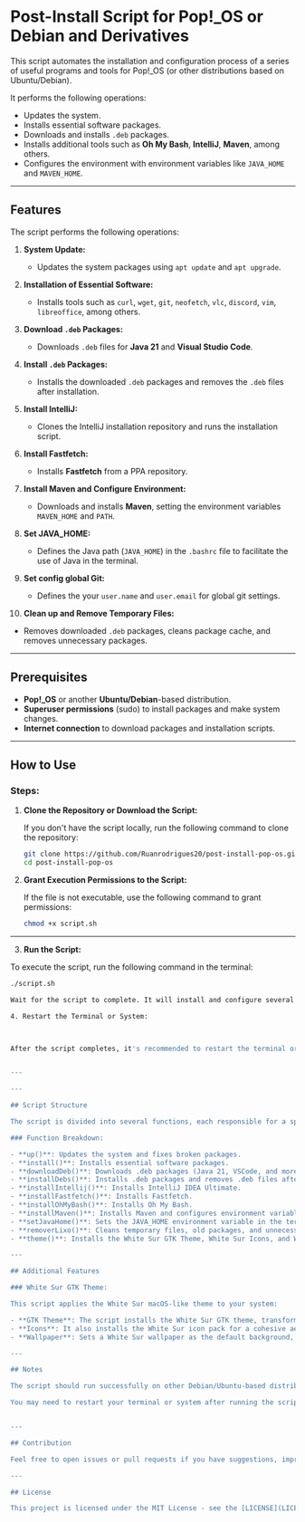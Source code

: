 # Post-Install Script for Pop!_OS or Debian and Derivatives

This script automates the installation and configuration process of a series of useful programs and tools for Pop!_OS (or other distributions based on Ubuntu/Debian).

It performs the following operations:
- Updates the system.
- Installs essential software packages.
- Downloads and installs `.deb` packages.
- Installs additional tools such as **Oh My Bash**, **IntelliJ**, **Maven**, among others.
- Configures the environment with environment variables like `JAVA_HOME` and `MAVEN_HOME`.

---

## Features

The script performs the following operations:

1. **System Update:**
   - Updates the system packages using `apt update` and `apt upgrade`.
   
2. **Installation of Essential Software:**
   - Installs tools such as `curl`, `wget`, `git`, `neofetch`, `vlc`, `discord`, `vim`, `libreoffice`, among others.

3. **Download `.deb` Packages:**
   - Downloads `.deb` files for **Java 21** and **Visual Studio Code**.

4. **Install `.deb` Packages:**
   - Installs the downloaded `.deb` packages and removes the `.deb` files after installation.

5. **Install IntelliJ:**
   - Clones the IntelliJ installation repository and runs the installation script.

6. **Install Fastfetch:**
   - Installs **Fastfetch** from a PPA repository.

7. **Install Maven and Configure Environment:**
   - Downloads and installs **Maven**, setting the environment variables `MAVEN_HOME` and `PATH`.

8. **Set JAVA_HOME:**
   - Defines the Java path (`JAVA_HOME`) in the `.bashrc` file to facilitate the use of Java in the terminal.

9. **Set config global Git:**
   - Defines the your `user.name` and `user.email` for global git settings.

10. **Clean up and Remove Temporary Files:**
   - Removes downloaded `.deb` packages, cleans package cache, and removes unnecessary packages.

---

## Prerequisites

- **Pop!_OS** or another **Ubuntu/Debian**-based distribution.
- **Superuser permissions** (sudo) to install packages and make system changes.
- **Internet connection** to download packages and installation scripts.

---

## How to Use

### Steps:

1. **Clone the Repository or Download the Script:**

   If you don't have the script locally, run the following command to clone the repository:

   ```bash
   git clone https://github.com/Ruanrodrigues20/post-install-pop-os.git
   cd post-install-pop-os

2. **Grant Execution Permissions to the Script:**

   If the file is not executable, use the following command to grant permissions:

   ```bash
   chmod +x script.sh

---

3. **Run the Script:**

To execute the script, run the following command in the terminal:

```bash
./script.sh

Wait for the script to complete. It will install and configure several programs and tools, as well as make system optimizations.

4. Restart the Terminal or System:



After the script completes, it's recommended to restart the terminal or your system to ensure that environment variables and configurations take effect.


---

---

## Script Structure

The script is divided into several functions, each responsible for a specific task. Here is a detailed breakdown:

### Function Breakdown:

- **up()**: Updates the system and fixes broken packages.
- **install()**: Installs essential software packages.
- **downloadDeb()**: Downloads .deb packages (Java 21, VSCode, and more).
- **installDebs()**: Installs .deb packages and removes .deb files afterward.
- **installIntellij()**: Installs IntelliJ IDEA Ultimate.
- **installFastfetch()**: Installs Fastfetch.
- **installOhMyBash()**: Installs Oh My Bash.
- **installMaven()**: Installs Maven and configures environment variables for Maven.
- **setJavaHome()**: Sets the JAVA_HOME environment variable in the terminal.
- **removerLixo()**: Cleans temporary files, old packages, and unnecessary directories.
- **theme()**: Installs the White Sur GTK Theme, White Sur Icons, and White Sur Wallpaper.

---

## Additional Features

### White Sur GTK Theme:

This script applies the White Sur macOS-like theme to your system:

- **GTK Theme**: The script installs the White Sur GTK theme, transforming the look of your desktop environment to resemble macOS.
- **Icons**: It also installs the White Sur icon pack for a cohesive aesthetic.
- **Wallpaper**: Sets a White Sur wallpaper as the default background, completing the visual transformation.

---

## Notes

The script should run successfully on other Debian/Ubuntu-based distributions, but it has been primarily tested on Pop!_OS.

You may need to restart your terminal or system after running the script for all changes to take effect.


---

## Contribution

Feel free to open issues or pull requests if you have suggestions, improvements, or fixes for the script.

---

## License

This project is licensed under the MIT License - see the [LICENSE](LICENSE.txt) file for more details.